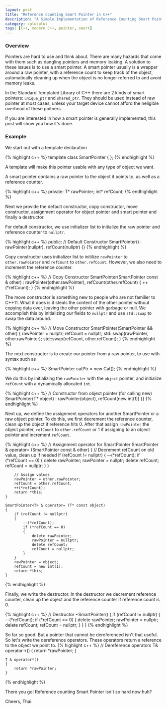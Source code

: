 ```yaml
---
layout: post
title: "Reference Counting Smart Pointer in C++"
description: "A Simple Implementation of Reference Counting Smart Pointer in C++"
category: cplusplus
tags: [C++, modern C++, pointer, smart]
---
```


<!-- Overview -->
<h3>Overview</h3>

Pointers are hard to use and think about. There are many hazards that come with them such as dangling pointers and memory leaking. A solution to these issues is to use a smart pointer. A smart pointer usually is a wrapper around a raw pointer, with a reference count to keep track of the object, automatically cleaning up when the object is no longer referred to and avoid memory leaks.

In the Standard Templated Library of C++ there are 2 kinds of smart pointers: ```unique_ptr``` and ```shared_ptr```. They should be used instead of raw pointer at most cases, unless your target device cannot afford the neligible overhead of these poitners.

If you are interested in how a smart pointer is generally implemented, this post will show you how it's done.

<h3>Example</h3>
We start out with a template declaration

{% highlight c++ %}
template <typename T>
class SmartPointer
{
};
{% endhighlight %}

A template will make this pointer usable with any type of object we want.
 
A smart pointer contains a raw pointer to the object it points to, as well as a reference counter.

{% highlight c++ %}
private:
   T* rawPointer;
   int* refCount;
{% endhighlight %}

Next we provide the default constructor, copy constructor, move constructor, assignment operator for object pointer and smart pointer and finally a destructor.

For default constructor, we use initializer list to initialize the raw pointer and reference counter to  ```nullptr```.

{% highlight c++ %}
public:
    // Default Constructor
    SmartPointer<T>() : rawPointer(nullptr), refCount(nullptr) {}
{% endhighlight %}

Copy constructor uses initializer list to initilize ```rawPointer``` to ```other.rawPointer``` and ```refCount``` to ```other.refCount```. However, we also need to increment the reference counter.

{% highlight c++ %}
    // Copy Constructor
    SmartPointer<T>(SmartPointer<T> const & other) : rawPointer(other.rawPointer), refCount(other.refCount)
    {
        ++(*refCount);
    }
{% endhighlight %}

The move constructor is something new to people who are not familier to C++11. What it does is it steals the content of the other pointer without copying data over, leaving the other pointer with garbage or null. We accomplish this by initializing our fields to ```nullptr``` and use ```std::swap``` to swap the data around.

{% highlight c++ %}
    // Move Constructor
    SmartPointer<T>(SmartPointer<T> && other)
    {
        rawPointer = nullptr;
        refCount = nullptr;
        std::swap(rawPointer, other.rawPointer);
        std::swap(refCount, other.refCount);
    }
{% endhighlight %}

The next constructor is to create our pointer from a raw pointer, to use with syntax such as 

{% highlight c++ %}
SmartPointer<Cat> catPtr = new Cat();
{% endhighlight %}

We do this by initializing the ```rawPointer``` with the ```object``` pointer, and initialize ```refCount``` with a dynamically allocated ```int```.

{% highlight c++ %}
    // Constructor from object pointer (for calling new)
    SmartPointer<T>(T* object) : rawPointer(object), refCount(new int(1)) {}
{% endhighlight %}

Next up, we define the assignment operators for another SmartPointer or a raw object pointer. To do this, we first decrement the reference counter, clean up the object if reference hits 0. After that assign ```rawPointer``` the object pointer, ```refCount``` to ```other.refCount``` or 1 if assigning to an object pointer and increment ```refCount```.

{% highlight c++ %}
    // Assignment operator for SmartPointer
    SmartPointer<T> & operator= (SmartPointer<T> const & other) 
    {
        // Decrement refCount on old value, clean up if needed
        if (refCount != nullptr)
        {
            --(*refCount);
            if (*refCount == 0)
            {
                delete rawPointer;
                rawPointer = nullptr;
                delete refCount;
                refCount = nullptr;
            }
        }

        // Assign values
        rawPointer = other.rawPointer;
        refCount = other.refCount;
        ++(*refCount);
        return *this;
    }

    SmartPointer<T> & operator= (T* const object)
    {
        if (refCount != nullptr)
        {
            --(*refCount);
            if (*refCount == 0)
            {
                delete rawPointer;
                rawPointer = nullptr;
                delete refCount;
                refCount = nullptr;
            }
        }
        rawPointer = object;
        refCount = new int(1);
        return *this;
    }
{% endhighlight %}

Finally, we write the destructor. In the destructor we decrement reference counter, clean up the object and the reference counter if reference count is 0.

{% highlight c++ %}
    // Destructor
    ~SmartPointer<T>() 
    {
        if (refCount != nullptr)
        {
            --(*refCount);
            if (*refCount == 0)
            {
                delete rawPointer;
                rawPointer = nullptr;
                delete refCount;
                refCount = nullptr;
            }
        }
    } 
{% endhighlight %}

So far so good. But a pointer that cannot be dereferenced isn't that useful. So let's write the dereference operators. These operators return a reference to the object we point to.
{% highlight c++ %}
    // Dereference operators
    T& operator->() 
    {
        return *rawPointer;
    }

    T & operator*()
    {
        return *rawPointer;
    }
{% endhighlight %}

There you go! Reference counting Smart Pointer isn't so hard now huh?

Cheers,
Thai
